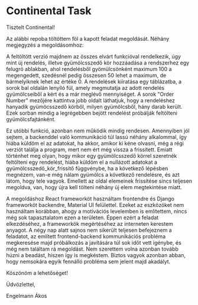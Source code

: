 # Continental Task

Tisztelt Continental!

Az alábbi repoba töltöttem föl a kapott feladat megoldását.
Néhány megjegyzés a megoldásomhoz:

A feltöltött verzió majdnem az összes elvárt funkcióval rendelkezik, úgy mint új rendelés, illetve gyümölcsszedő kör hozzáadása a rendszerhez egy felugró ablakban, ahol rendelésből gyömülcsönként maximum 100 a megengedett, szedésnél pedig összesen 50 lehet a maximum, de bármelyiknek lehet az értéke 0. A rendelések kiíratása egy táblázatba, a sorok bal oldalán lenyíló fül, amely megmutatja az adott rendelés gyümölcseiből a kért és a már meglévő mennyiséget. A sorok "Order Number" mezőjére kattintva jobb oldalt láthatjuk, hogy a rendeléshez hanyadik gyümöcsszedő körből, milyen gyümölcsből, hány darab került. Ezek sorban mindig a legrégebben bejött rendelést próbálják feltölteni gyümölcsfajtánként.

Ez utóbbi funkció, azonban nem működik mindig rendesen. Amennyiben jól sejtem, a backenddel való kommunikáció túl lassú néhány alkalommal, így hiába küldöm el az adatokat, ha akkor, amikor ki kéne olvasni, még a régi verziót találja a program, mert nem ért még vissza a frissített. Emiatt történhet meg olyan, hogy mikor egy gyümölcsszedő körrel szeretnék feltölteni egy rendelést, hiába küldöm el a nullázott adatokat a gyümölcsszedő_kör_frissítő függvénybe, ha a következő lépésben megnézem, van-e még nálam gyümölcs a következő rendelésre, és azt látom, hogy tele vagyok. Emellett az oldal elemeinek frissítése sincs teljesen megoldva, van, hogy újra kell tölteni néhány új elem megtekintése miatt.

A megoldáshoz React frameworköt használtam frontendre és Django frameworköt backendre, Material UI felülettel. Ezeket az eszközöket nem használtam korábban, ahogy a motivációs levelemben is említettem, nincs még sok tapasztalatom ezen a területen. Éppen ezért a feladat elkezdéséhez, a frameworkök megértéséhez az interneten kerestem anyagot.
A négy nap alatt sajnos nem sikerült teljesen befejeznem a feladatot, az említett frontend-backend kommunikációs probléma megkeresése majd próbálkozás a javítására túl sok időt vett igénybe, és még nem találtam rá megoldást. Nem szerettem volna azonban tovább húzni a beadást, hiszen így is megkéstem. Biztos vagyok azonban abban, hogy nemsokára egyik fennálló probléma sem jelent majd akadályt.

Köszönöm a lehetőséget!

Üdvözlettel,

Engelmann Ákos
